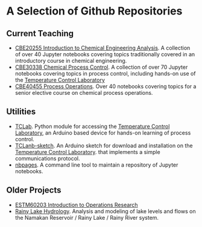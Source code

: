 # A Selection of Github Repositories

## Current Teaching

* [CBE20255 Introduction to Chemical Engineering Analysis](http://jckantor.github.io/CBE20255). A collection
of over 40 Jupyter notebooks covering topics traditionally covered in an introductory course in chemical engineering.
* [CBE30338 Chemical Process Control](http://jckantor.github.io/CBE30338).  A collection of over 70 Jupyter
notebooks covering topics in process control, including hands-on use of the
[Temperature Control Laboratory](http://apmonitor.com/pdc/index.php/Main/ArduinoTemperatureControl)
* [CBE40455 Process Operations](http://jckantor.github.io/CBE40455). Over 40 notebooks covering topics for
a senior elective course on chemical process operations.

## Utilities

* [TCLab](https://github.com/jckantor/TCLab). Python module for accessing the
[Temperature Control Laboratory](http://apmonitor.com/pdc/index.php/Main/ArduinoTemperatureControl), an
 Arduino based device for hands-on learning of process control.
* [TCLanb-sketch](https://github.com/jckantor/TCLab-sketch). An Arduino sketch for download and installation
on the [Temperature Control Laboratory](http://apmonitor.com/pdc/index.php/Main/ArduinoTemperatureControl).
that implements a simple communications protocol.
* [nbpages](https://github.com/jckantor/nbpages). A command line tool to maintain a repository of Jupyter 
notebooks.

## Older Projects

* [ESTM60203 Introduction to Operations Research](http://jckantor.github.io/ESTM60203) 
* [Rainy Lake Hydrology](http://jckantor.github.io/Rainy-Lake-Hydrology/). Analysis and modeling of lake levels and flows on the Namakan Reservoir / Rainy Lake / Rainy River system.

